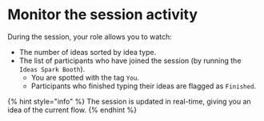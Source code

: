 # Monitor the session activity

During the session, your role allows you to watch:

* The number of ideas sorted by idea type.
* The list of participants who have joined the session (by running the `Ideas Spark Booth`).
  * You are spotted with the tag `You`.
  * Participants who finished typing their ideas are flagged as `Finished`.

{% hint style="info" %}
The session is updated in real-time, giving you an idea of the current flow.
{% endhint %}

